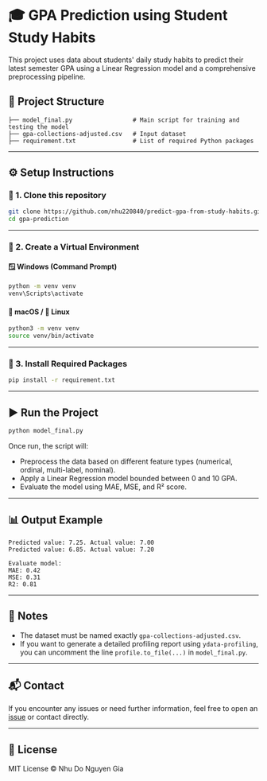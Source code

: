 
# 🎓 GPA Prediction using Student Study Habits

This project uses data about students' daily study habits to predict their latest semester GPA using a Linear Regression model and a comprehensive preprocessing pipeline.

## 📁 Project Structure

```
├── model_final.py                 # Main script for training and testing the model
├── gpa-collections-adjusted.csv   # Input dataset
├── requirement.txt                # List of required Python packages
```

---

## ⚙️ Setup Instructions

### 🔹 1. Clone this repository

```bash
git clone https://github.com/nhu220840/predict-gpa-from-study-habits.git
cd gpa-prediction
```

---

### 🔹 2. Create a Virtual Environment

#### 🪟 Windows (Command Prompt)

```cmd
python -m venv venv
venv\Scripts\activate
```

#### 🍎 macOS / 🐧 Linux

```bash
python3 -m venv venv
source venv/bin/activate
```

---

### 🔹 3. Install Required Packages

```bash
pip install -r requirement.txt
```

---

## ▶️ Run the Project

```bash
python model_final.py
```

Once run, the script will:
- Preprocess the data based on different feature types (numerical, ordinal, multi-label, nominal).
- Apply a Linear Regression model bounded between 0 and 10 GPA.
- Evaluate the model using MAE, MSE, and R² score.

---

## 📊 Output Example

```
Predicted value: 7.25. Actual value: 7.00
Predicted value: 6.85. Actual value: 7.20

Evaluate model:
MAE: 0.42
MSE: 0.31
R2: 0.81
```

---

## 📌 Notes

- The dataset must be named exactly `gpa-collections-adjusted.csv`.
- If you want to generate a detailed profiling report using `ydata-profiling`, you can uncomment the line `profile.to_file(...)` in `model_final.py`.

---

## 📬 Contact

If you encounter any issues or need further information, feel free to open an [issue](https://github.com/nhu220840/predict-gpa-from-study-habits.git) or contact directly.

---

## 📝 License

MIT License © Nhu Do Nguyen Gia
